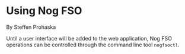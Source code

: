 # Using Nog FSO
By Steffen Prohaska
<!--@@VERSIONINC@@-->

Until a user interface will be added to the web application, Nog FSO operations
can be controlled through the command line tool `nogfsoctl`.
